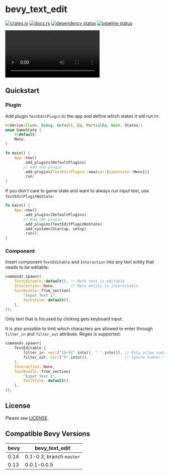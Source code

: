 bevy_text_edit
==============

[![crates.io](https://img.shields.io/crates/v/bevy_text_edit)](https://crates.io/crates/bevy_text_edit)
[![docs.rs](https://docs.rs/bevy_text_edit/badge.svg)](https://docs.rs/bevy_text_edit)
[![dependency status](https://deps.rs/repo/gitlab/kimtinh/bevy-text-edit/status.svg)](https://deps.rs/repo/gitlab/kimtinh/bevy-text-edit)
[![pipeline status](https://gitlab.com/kimtinh/bevy-text-edit/badges/master/pipeline.svg)](https://gitlab.com/kimtinh/bevy-text-edit/-/commits/master)

![](examples/text_edit.mp4)

Quickstart
----------

### Plugin

Add plugin `TextEditPlugin` to the app and define which states it will run in:

```rust
#[derive(Clone, Debug, Default, Eq, PartialEq, Hash, States)]
enum GameState {
    #[default]
    Menu,
}

fn main() {
    App::new()
        .add_plugins(DefaultPlugins)
        // Add the plugin
        .add_plugins(TextEditPlugin::new(vec![GameState::Menu]))
        .run;
}
```

If you don't care to game state and want to always run input text, use `TextEditPluginNoState`:

```rust
fn main() {
    App::new()
        .add_plugins(DefaultPlugins)
        // Add the plugin
        .add_plugins(TextEditPluginNoState)
        .add_systems(Startup, setup)
        .run();
}
```

### Component

Insert component `TextEditable` and `Interaction` into any text entity that needs to be editable:

```rust
commands.spawn((
    TextEditable::default(), // Mark text is editable
    Interaction::None,       // Mark entity is interactable
    TextBundle::from_section(
        "Input Text 1",
        TextStyle::default(),
    ),
));
```

Only text that is focused by clicking gets keyboard input.


It is also possible to limit which characters are allowed to enter through `filter_in` and `filter_out` attribute. Regex is supported:
```rust
commands.spawn((
    TextEditable {
        filter_in: vec!["[0-9]".into(), " ".into()], // Only allow number and space
        filter_out: vec!["5".into()],                // Ignore number 5
    },
    Interaction::None,
    TextBundle::from_section(
        "Input Text 1",
        TextStyle::default(),
    ),
));
```

License
-------

Please see [LICENSE](./LICENSE).


Compatible Bevy Versions
------------------------

| bevy | bevy_text_edit               |
|------|------------------------------|
| 0.14 | 0.1-0.3, branch `master`     |
| 0.13 | 0.0.1-0.0.5                  |
